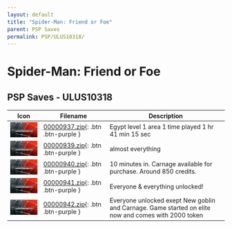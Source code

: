 ```yaml
---
layout: default
title: "Spider-Man: Friend or Foe"
parent: PSP Saves
permalink: PSP/ULUS10318/
---
```

# Spider-Man: Friend or Foe

## PSP Saves - ULUS10318

| Icon | Filename | Description |
|------|----------|-------------|
| ![Spider-Man: Friend or Foe](ICON0.PNG) | [00000937.zip](00000937.zip){: .btn .btn-purple } | Egypt level 1 area 1 time played 1 hr 41 min 15 sec |
| ![Spider-Man: Friend or Foe](ICON0.PNG) | [00000939.zip](00000939.zip){: .btn .btn-purple } | almost everything |
| ![Spider-Man: Friend or Foe](ICON0.PNG) | [00000940.zip](00000940.zip){: .btn .btn-purple } | 10 minutes in. Carnage available for purchase. Around 850 credits. |
| ![Spider-Man: Friend or Foe](ICON0.PNG) | [00000941.zip](00000941.zip){: .btn .btn-purple } | Everyone & everything unlocked! |
| ![Spider-Man: Friend or Foe](ICON0.PNG) | [00000942.zip](00000942.zip){: .btn .btn-purple } | Everyone unlocked exept New goblin and Carnage. Game started on elite now and comes with 2000 token |
